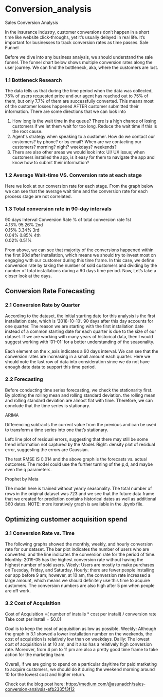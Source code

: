 # Conversion_analysis

Sales Conversion Analysis  


In the insurance industry, customer conversions don’t happen in a short time like website click-throughs, yet it’s usually delayed in real life. It’s important for businesses to track conversion rates as time passes. 
Sale Funnel

Before we dive into any business analysis, we should understand the sale funnel. The funnel chart below shows multiple conversion rates along the user journey. We can find the bottleneck, aka, where the customers are lost. 

### 1.1 Bottleneck Research

The data tells us that during the time period when the data was collected, 75% of users requested price and our agent has reached out to 75% of them, but only 7.7% of them are successfully converted.
This means most of the customer losses happened AFTER customer submitted their information. There are some directions that we can look into
1.  How long is the wait time in the queue?
  There is a high chance of losing customers if we let them wait for too long. Reduce the wait time if this is the root cause.
 2.  Agent's strategy when speaking to a customer.
How do we contact our customers? by phone? or by email?
When are we contacting our customers? morning? night? weekdays? weekends?
3. There are also other areas we would look into:
UI/ UX issue; when customers installed the app, is it easy for them to navigate the app and know how to submit their information?
### 1.2 Average Wait-time VS. Conversion rate at each stage

Here we look at our conversion rate for each stage. From the graph below we can see that the average wait time and the conversion rate for each process stage are not correlated. 


### 1.3 Total conversion rate in 90-day intervals 


90 days Interval 
Conversion 
Rate
% of total
 conversion rate
  1st  
4.13%
95.26%
   2nd  
0.15%
3.34%
  3rd  
0.04%
0.85%
     4th  
0.02%
0.51%




From above, we can see that majority of the conversions happened within the first 90d after installation, which means we should try to invest most on engaging with our customer during this time frame. In this case, we define conversion rate by taking the number of sold customers and dividing by the number of total installations during a 90 days time period. 
Now, Let’s take a closer look at the days.

## Conversion Rate Forecasting 
### 2.1 Conversion Rate by Quarter 

According to the dataset, the initial starting date for this analysis is the first installation date, which is ‘2018-10-10’. 90 days after this day accounts for one quarter. The reason we are starting with the first installation date instead of a common starting date for each quarter is due to the size of our dataset. If we are working with many years of historical data, then I would suggest working with ‘01–01’ for a better understanding of the seasonality.

 Each element on the x_axis indicates a 90 days interval. We can see that the conversion rates are increasing in a small amount each quarter. Here we should note the last row of data into consideration since we do not have enough date data to support this time period. 



### 2.2  Forecasting 

Before conducting time series forecasting, we check the stationarity first. By plotting the rolling mean and rolling standard deviation. the rolling mean and rolling standard deviation are almost flat with time. Therefore, we can conclude that the time series is stationary.



ARIMA 

Differencing subtracts the current value from the previous and can be used to transform a time series into one that’s stationary.


Left: line plot of residual errors, suggesting that there may still be some trend information not captured by the Model. 
Right: density plot of residual error, suggesting the errors are Gaussian. 

The test RMSE IS 0.014 and the above graph is the forecasts vs. actual outcomes. The model could use the further turning of the p,d, and maybe even the q parameters. 


Prophet by Meta

The model here is trained without yearly seasonality. The total number of rows in the original dataset was 723 and we see that the future data frame that we created for prediction contains historical dates as well as additional 360 dates. NOTE: more iteratively graph is available in the .ipynb file.



## Optimizing customer acquisition spend
### 3.1 Conversion Rate vs. Time 

The following graphs showed the monthly, weekly, and hourly conversion rate for our dataset. The bar plot indicates the number of users who are converted, and the line indicates the conversion rate for the period of time. 
Monthly:  2019-05 has the highest conversion rate without having the highest number of sold users. 
Weely: Users are mostly to make purchases on Tuesday, Friday, and Saturday. 
Hourly:  there are fewer people installing our app before 9 am; however, at 10 am, the conversion rate increased a large amount, which means we should definitely use this time to acquire customers. The conversion numbers are also high after 5 pm when people are off work.





### 3.2 Cost of Acquisition 
Cost of Acquisition =( number of installs * cost per install) / conversion rate
Take cost per install = $0.01

Goal is to keep the cost of acquisition as low as possible. 
Weekly: Although the graph in 3.1 showed a lower installation number on the weekends, the cost of acquisition is relatively low than on weekdays. 
Dailly: The lowest cost of acquisition is at 10 am, and it also has a relatively high conversion rate. Moreover, from 4 pm to 11 pm are also a pretty good time frame to take action for the marketing team. 


Overall, if we are going to spend on a particular day/time for paid marketing to acquire customers, we should do it during the weekend morning around 10 for the lowest cost and higher return. 


Check out the blog post here: https://medium.com/@asunadch/sales-conversion-analysis-efb2335f3f12
